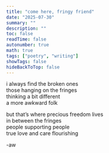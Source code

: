 ```yaml
---
title: "come here, fringy friend"
date: "2025-07-30"
summary: ""
description: ""
toc: false
readTime: false
autonumber: true
math: true
tags: ["poetry", "writing"]
showTags: false
hideBackToTop: false
---
```


i always find the broken ones  
those hanging on the fringes  
thinking a bit different  
a more awkward folk  
  
but that’s where precious freedom lives  
in between the fringes  
people supporting people  
true love and care flourishing  

-aw